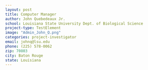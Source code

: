 ```yaml
---
layout: post
title: Computer Manager
author: John Quebedeaux Jr.
school: Louisiana State University Dept. of Biological Science
project-type: TestElement
image: "Admin_John_Q.png"
categories: project-investigator
email: johnq@lsu.edu
phone: (225) 578-0062
zip: 70803
city: Baton Rouge
state: Louisiana
---
```


